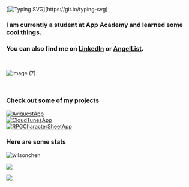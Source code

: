 [![Typing SVG](https://readme-typing-svg.demolab.com?font=Fira+Code&size=18&pause=2000&color=9878B7&width=590&lines=Hi+my+name+is+Wilson%2C+I+am+a+software+engineer.)](https://git.io/typing-svg)

### I am currently a student at App Academy and learned some cool things.

### You can also find me on [LinkedIn](https://www.linkedin.com/in/wchen42/) or [AngelList](https://angel.co/u/wilson-chen-19).

<br>

![image (7)](https://user-images.githubusercontent.com/103459101/199317456-237ddc04-105c-472c-8335-4a3bee3696bc.png)

<br>

### Check out some of my projects

<div display="flex">

<div>
  <div>
    <a href="https://github.com/wichen42/aviquest"><img src="https://github-readme-stats.vercel.app/api/pin/?username=wichen42&repo=aviquest&theme=buefy&show_icons=true&" alt="AviquestApp"></a>
  </div>

  <div>
    <a href="https://github.com/wichen42/Cloud-Tunes"><img src="https://github-readme-stats.vercel.app/api/pin/?username=wichen42&repo=Cloud-Tunes&theme=buefy&show_icons=true&" alt="CloudTunesApp"></a>
  </div>

  <div>
    <a href="https://github.com/wichen42/Interactive-Character-Sheet"><img src="https://github-readme-stats.vercel.app/api/pin/?username=wichen42&repo=Interactive-Character-Sheet&theme=buefy&show_icons=true&" alt="RPGCharacterSheetApp"></a>
  </div>
</div>
 
### Here are some stats
<div>
  <p><img src="https://github-readme-stats.vercel.app/api/top-langs?username=wichen42&show_icons=true&swift&layout=compact" alt="wilsonchen" /></p>
  <p><img src="https://github-readme-streak-stats.herokuapp.com/?user=wichen42&theme=swift" /></p>
  <p><img src="https://github-readme-stats.vercel.app/api?username=wichen42&theme=swift" /></p>
</div>
  
</div>





